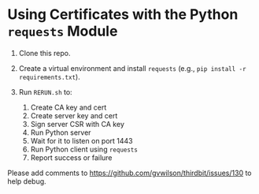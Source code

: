 # Using Certificates with the Python `requests` Module

1.  Clone this repo.

2.  Create a virtual environment and install `requests` (e.g., `pip install -r requirements.txt`).

3.  Run `RERUN.sh` to:
    1.  Create CA key and cert
    2.  Create server key and cert
    3.  Sign server CSR with CA key
    4.  Run Python server
    5.  Wait for it to listen on port 1443
    6.  Run Python client using `requests`
    7.  Report success or failure

Please add comments to <https://github.com/gvwilson/thirdbit/issues/130> to help debug.
